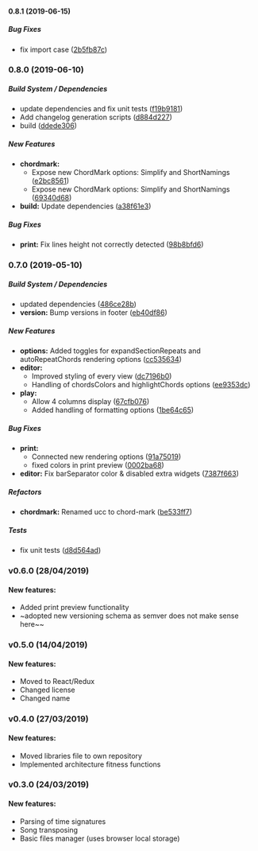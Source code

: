 #### 0.8.1 (2019-06-15)

##### Bug Fixes

*  fix import case ([2b5fb87c](https://github.com/no-chris/chords-charts-studio/commit/2b5fb87c6ef988b259583c97e7a090283d9a6cbb))

### 0.8.0 (2019-06-10)

##### Build System / Dependencies

*  update dependencies and fix unit tests ([f19b9181](https://github.com/no-chris/chords-charts-studio/commit/f19b9181bedd280bf428cfaf8c130513040f53b6))
*  Add changelog generation scripts ([d884d227](https://github.com/no-chris/chords-charts-studio/commit/d884d227c27c505e98f1671421ca5b9a7f760787))
*  build ([ddede306](https://github.com/no-chris/chords-charts-studio/commit/ddede306656b565402f0d4783d45e035fbb1ca2f))

##### New Features

* **chordmark:**
  *  Expose new ChordMark options: Simplify and ShortNamings ([e2bc8561](https://github.com/no-chris/chords-charts-studio/commit/e2bc8561d4f1a29dec00e76ff7b10cc7ef580197))
  *  Expose new ChordMark options: Simplify and ShortNamings ([69340d68](https://github.com/no-chris/chords-charts-studio/commit/69340d68aa80e50672612037e5396a59a3820dce))
* **build:**  Update dependencies ([a38f61e3](https://github.com/no-chris/chords-charts-studio/commit/a38f61e305fbbb89ecdf6b37f7ac21177afe67e1))

##### Bug Fixes

* **print:**  Fix lines height not correctly detected ([98b8bfd6](https://github.com/no-chris/chords-charts-studio/commit/98b8bfd678e79f677196454c9ce2a29a6710400b))

### 0.7.0 (2019-05-10)

##### Build System / Dependencies

*  updated dependencies ([486ce28b](https://github.com/no-chris/chords-charts-studio/commit/486ce28bea84f73ce847cbb4f9a333c5a79c3b38))
* **version:**  Bump versions in footer ([eb40df86](https://github.com/no-chris/chords-charts-studio/commit/eb40df8630bdd6918ce77082335ba898ee9710cd))

##### New Features

* **options:**  Added toggles for expandSectionRepeats and autoRepeatChords rendering options ([cc535634](https://github.com/no-chris/chords-charts-studio/commit/cc535634106c85166aa85249eeb0e3caeddd3d69))
* **editor:**
  *  Improved styling of every view ([dc7196b0](https://github.com/no-chris/chords-charts-studio/commit/dc7196b06b20c3081ddfae3e94860ec38f713e29))
  *  Handling of chordsColors and highlightChords options ([ee9353dc](https://github.com/no-chris/chords-charts-studio/commit/ee9353dc9bff236c489b282c7cb241e5ea1a8d59))
* **play:**
  *  Allow 4 columns display ([67cfb076](https://github.com/no-chris/chords-charts-studio/commit/67cfb076bf5f4c4d5404a686498c01c91f58beb4))
  *  Added handling of formatting options ([1be64c65](https://github.com/no-chris/chords-charts-studio/commit/1be64c65ba295edd3713ea6ec6fd325179cdc4b7))

##### Bug Fixes

* **print:**
  *  Connected new rendering options ([91a75019](https://github.com/no-chris/chords-charts-studio/commit/91a75019502e5986b6227fbd79a3efc5bf6d32a6))
  *  fixed colors in print preview ([0002ba68](https://github.com/no-chris/chords-charts-studio/commit/0002ba68d28981e731c44d44a174cbdf606dc543))
* **editor:**  Fix barSeparator color & disabled extra widgets ([7387f663](https://github.com/no-chris/chords-charts-studio/commit/7387f6635e4efda3a46b92f7930ef6acf9aab29a))

##### Refactors

* **chordmark:**  Renamed ucc to chord-mark ([be533ff7](https://github.com/no-chris/chords-charts-studio/commit/be533ff752fc68b74a74d099a81739fc74c41f33))

##### Tests

*  fix unit tests ([d8d564ad](https://github.com/no-chris/chords-charts-studio/commit/d8d564ad1f5f7f7b66df9232f85676b8d339f437))

### v0.6.0 (28/04/2019)

#### New features:

- Added print preview functionality
- ~adopted new versioning schema as semver does not make sense here~~

### v0.5.0 (14/04/2019)

#### New features:

- Moved to React/Redux
- Changed license
- Changed name

### v0.4.0 (27/03/2019)

#### New features:

- Moved libraries file to own repository
- Implemented architecture fitness functions

### v0.3.0 (24/03/2019)

#### New features:

- Parsing of time signatures
- Song transposing
- Basic files manager (uses browser local storage)
